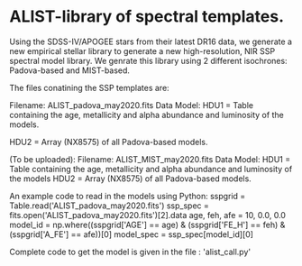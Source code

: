 # ALIST-library of spectral templates.

Using the SDSS-IV/APOGEE stars from their latest DR16 data, we generate a new empirical stellar library to generate a new high-resolution, NIR SSP spectral model library. We genrate this library using 2 different isochrones: Padova-based and MIST-based. 

The files conatining the SSP templates are:

Filename: ALIST_padova_may2020.fits
Data Model:
HDU1 = Table containing the age, metallicity and alpha abundance and luminosity of the models.

HDU2 = Array (NX8575) of all Padova-based models.

(To be uploaded):
Filename: ALIST_MIST_may2020.fits 
Data Model:
HDU1 = Table containing the age, metallicity and alpha abundance and luminosity of the models
HDU2 = Array (NX8575) of all Padova-based models.

An example code to read in the models using Python:
sspgrid = Table.read('ALIST_padova_may2020.fits')
ssp_spec = fits.open('ALIST_padova_may2020.fits')[2].data
age, feh, afe = 10, 0.0, 0.0
model_id = np.where((sspgrid['AGE'] == age) & (sspgrid['FE_H'] == feh) & (sspgrid['A_FE'] == afe))[0]
model_spec = ssp_spec[model_id][0]

Complete code to get the model is given in the file : 'alist_call.py'
